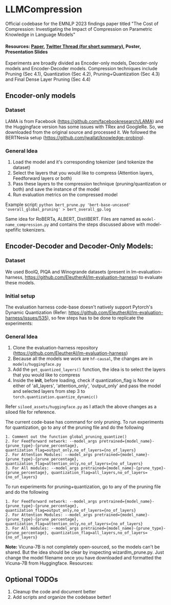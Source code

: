 # LLMCompression
Official codebase for the EMNLP 2023 findings paper titled "The Cost of Compression: Investigating the Impact of Compression on Parametric Knowledge in Language Models"

#### Resources: [Paper](https://arxiv.org/abs/2312.00960), [Twitter Thread (for short summary)](https://twitter.com/srinath_namburi/status/1729276897014522064?s=20), Poster, Presentation Slides

Experiments are broadly divided as Encoder-only models, Decoder-only models and Encoder-Decoder models. Compression techniques include Pruning (Sec 4.1), Quantization (Sec 4.2), Pruning+Quantization (Sec 4.3) and Final Dense Layer Pruning (Sec 4.4)

## Encoder-only models

### Dataset
LAMA is from Facebook (https://github.com/facebookresearch/LAMA) and the Huggingface version has some issues with TRex and GoogleRe. So, we downloaded from the original source and processed it. We followed the BERTNesia setup (https://github.com/jwallat/knowledge-probing).

### General Idea
1. Load the model and it's corresponding tokenizer (and tokenize the dataset)
2. Select the layers that you would like to compress (Attention layers, Feedforward layers or both)
3. Pass these layers to the compression technique (pruning/quantization or both) and save the instance of the model
4. Run evaluation metrics on the compressed model

Example script: ```python bert_prune.py 'bert-base-uncased' 'overall_global_pruning' > bert_overall_gp.log```

Same idea for RoBERTa, ALBERT, DistilBERT. Files are named as ```model-name_compression.py``` and contains the steps discussed above with model-spefific tokenizers.

## Encoder-Decoder and Decoder-Only Models:

### Dataset
We used BoolQ, PIQA and Winogrande datasets (present in lm-evaluation-harness, https://github.com/EleutherAI/lm-evaluation-harness) to evaluate these models.

### Initial setup
The evaluation harness code-base doesn't natively support Pytorch's Dynamic Quantization (Refer: https://github.com/EleutherAI/lm-evaluation-harness/issues/535), so few steps has to be done to replicate the experiments:

### General Idea
1. Clone the evaluation-harness repository (https://github.com/EleutherAI/lm-evaluation-harness)
2. Because all the models we work are ```hf-causal```, the changes are in ```models/huggingface.py```
3. Add the ```get_quantized_layers()``` function, the idea is to select the layers that you would like to compress
4. Inside the __init__, before loading, check if quantization_flag is None or either of 'all_layers', 'attention_only', 'output_only' and pass the model and selected layers from step 3 to ```torch.quantization.quantize_dynamic()```

Refer ```siloed_assets/huggingface.py``` as I attach the above changes as a siloed file for reference.

The current code-base has command for only pruning. 
To run experiments for quantization, go to any of the pruning file and do the following
```
1. Comment out the function global_pruning_quantize()
2. For Feedforward network: --model_args pretrained={model_name}-{prune_type}-{prune_percentage}, quantization_flag=output_only,no_of_layers={no_of_layers}
2. For Attention Modules: --model_args pretrained={model_name}-{prune_type}-{prune_percentage}, quantization_flag=attention_only,no_of_layers={no_of_layers}
3. For All modules: --model_args pretrained={model_name}-{prune_type}-{prune_percentage}, quantization_flag=all_layers,no_of_layers={no_of_layers}
```

To run experiments for pruning+quantization, go to any of the pruning file and do the following
```
1. For Feedforward network: --model_args pretrained={model_name}-{prune_type}-{prune_percentage}, quantization_flag=output_only,no_of_layers={no_of_layers}
2. For Attention Modules: --model_args pretrained={model_name}-{prune_type}-{prune_percentage}, quantization_flag=attention_only,no_of_layers={no_of_layers}
3. For All modules: --model_args pretrained={model_name}-{prune_type}-{prune_percentage}, quantization_flag=all_layers,no_of_layers={no_of_layers}
```

<b>Note:</b> Vicuna-7B is not completely open-sourced, so the models can't be shared. But the idea should be clear by inspecting wizardlm_prune.py. Just change the model filename once you have downloaded and formatted the Vicuna-7B from Huggingface.
Resources:


## Optional TODOs
1. Cleanup the code and document better
2. Add scripts and organize the codebase better!
